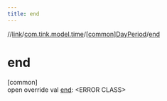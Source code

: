 ```yaml
---
title: end
---
```

//[link](../../../index.html)/[com.tink.model.time](../index.html)/[[common]DayPeriod](index.html)/[end](end.html)



# end



[common]\
open override val [end](end.html): &lt;ERROR CLASS&gt;




